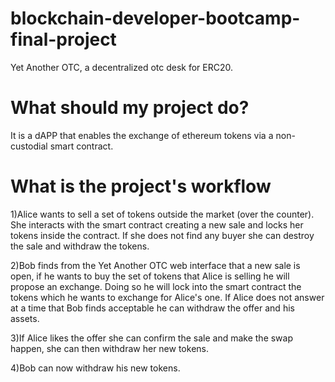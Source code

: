 # blockchain-developer-bootcamp-final-project
Yet Another OTC, a decentralized otc desk for ERC20.

# What should my project do?
It is a dAPP that enables the exchange of ethereum tokens via a non-custodial smart contract.

# What is the project's workflow
1)Alice wants to sell a set of tokens outside the market (over the counter). She interacts with the smart contract creating a new sale and locks her tokens inside the contract. If she does not find any buyer she can destroy the sale and withdraw the tokens.   

2)Bob finds from the Yet Another OTC web interface that a new sale is open, if he wants to buy the set of tokens that Alice is selling he will propose an exchange. Doing so he will lock into the smart contract the tokens which he wants to exchange for Alice's one. If Alice does not answer at a time that Bob finds acceptable he can withdraw the offer and his assets. 

3)If Alice likes the offer she can confirm the sale and make the swap happen, she can then withdraw her new tokens.

4)Bob can now withdraw his new tokens. 

